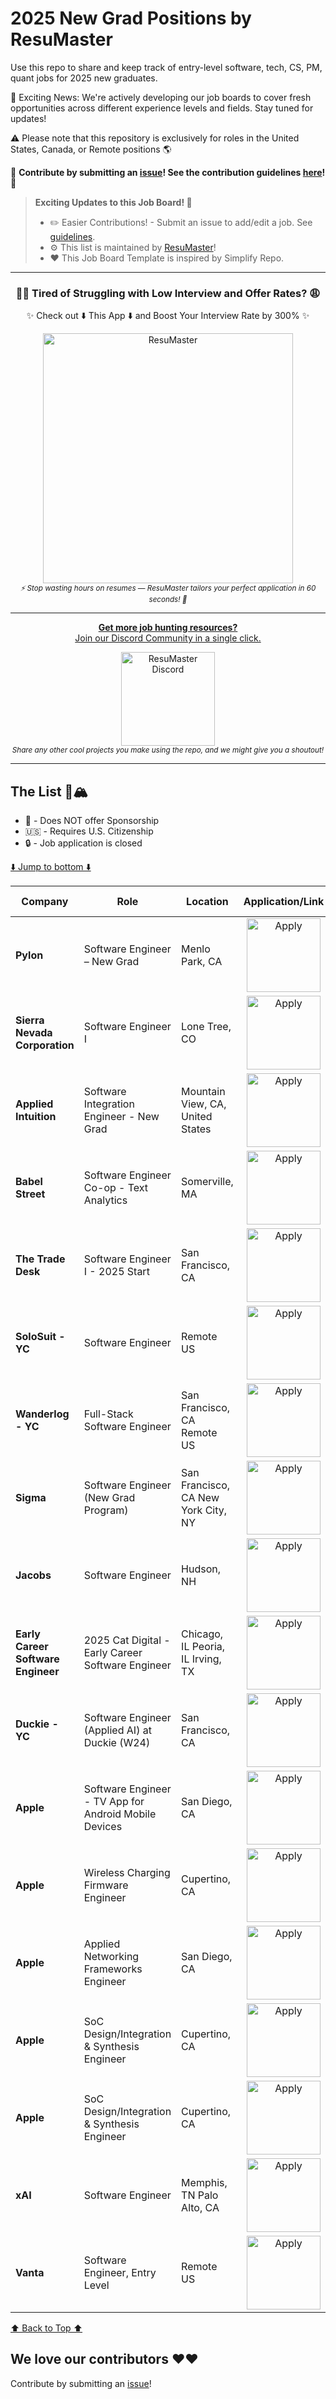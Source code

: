 # 2025 New Grad Positions by ResuMaster

Use this repo to share and keep track of entry-level software, tech, CS, PM, quant jobs for 2025 new graduates.

🌟 Exciting News: We're actively developing our job boards to cover fresh opportunities across different experience levels and fields. Stay tuned for updates!

:warning: Please note that this repository is exclusively for roles in the United States, Canada, or Remote positions :earth_americas:

🙏 **Contribute by submitting an [issue](https://github.com/Craftix-AI-Inc/New-Grad-Positions-2025/issues/new/choose)! See the contribution guidelines [here](./CONTRIBUTING.md)!** 🙏

> **Exciting Updates to this Job Board! 🥳**
>
>
> - ✏️ Easier Contributions! - Submit an issue to add/edit a job. See [guidelines](./CONTRIBUTING.md).
> - :gear: This list is maintained by [ResuMaster](https://resumaster.ai/)!
> - :heart: This Job Board Template is inspired by Simplify Repo.
---
<div align="center">
	<h3>😮‍💨 Tired of Struggling with Low Interview and Offer Rates? 😩</h3>
	<p>
			✨ Check out ⬇️ This App ⬇️ and Boost Your Interview Rate by 300% ✨ 
			<br>
			<div>
			<a href="https://www.resumaster.ai?utm_source=github&utm_medium=jobboard">
          <img src="https://resumasterlogo.s3.us-east-2.amazonaws.com/ResuMaster_Buttons.png" width="400" alt="ResuMaster">
        </a>
			</div>
		<sub><i>⚡ Stop wasting hours on resumes — ResuMaster tailors your perfect application in 60 seconds! 🚀</i></sub>
	</p>
</div>

---

<div align="center">
	<p>
		<a href="https://discord.gg/YURMHY9JNt">
			<b>Get more job hunting resources?</b>
			<br>
			Join our Discord Community in a single click.
			<br>
			<div>
				<a href="https://discord.gg/YURMHY9JNt">
          <img src="https://resumasterlogo.s3.us-east-2.amazonaws.com/discord.png" width="150" alt="ResuMaster Discord">
        </a>
			</div>
		</a>
		<sub><i>Share any other cool projects you make using the repo, and we might give you a shoutout!</i></sub>
	</p>
</div>

---

## The List 🚴🏔

 - 🛂 - Does NOT offer Sponsorship
 - 🇺🇸 - Requires U.S. Citizenship
 - 🔒 - Job application is closed

[⬇️ Jump to bottom ⬇️](https://github.com/Craftix-AI-Inc/New-Grad-Positions-2025#we-love-our-contributors-%EF%B8%8F%EF%B8%8F)
<!-- Please leave a one line gap between this and the table TABLE_START (DO NOT CHANGE THIS LINE) -->

| Company | Role | Location | Application/Link | Date Posted |
| --- | --- | --- | :---: | :---: |
| **Pylon** | Software Engineer – New Grad | Menlo Park, CA | <a href="https://jobs.ashbyhq.com/pylon/69b335e7-0264-43ba-a3c3-f2dc8dfb1212/application?utm_source=ResuMaster&ref=ResuMaster"><img src="https://i.imgur.com/u1KNU8z.png" width="118" alt="Apply"></a> | Feb 24 |
| **Sierra Nevada Corporation** | Software Engineer I | Lone Tree, CO | <a href="https://snc.wd1.myworkdayjobs.com/en-US/SNC_External_Career_Site/job/Lone-Tree-CO/Software-Engineer-I_R0026883?utm_source=ResuMaster&ref=ResuMaster"><img src="https://i.imgur.com/u1KNU8z.png" width="118" alt="Apply"></a> | Feb 21 |
| **Applied Intuition** | Software Integration Engineer - New Grad | Mountain View, CA, United States | <a href="https://boards.greenhouse.io/appliedintuition/jobs/4476066005?utm_source=ResuMaster&ref=ResuMaster"><img src="https://i.imgur.com/u1KNU8z.png" width="118" alt="Apply"></a> | Feb 21 |
| **Babel Street** | Software Engineer Co-op - Text Analytics | Somerville, MA | <a href="https://job-boards.greenhouse.io/babelstreet/jobs/6646902?utm_source=ResuMaster&ref=ResuMaster"><img src="https://i.imgur.com/u1KNU8z.png" width="118" alt="Apply"></a> | Feb 21 |
| **The Trade Desk** | Software Engineer I - 2025 Start | San Francisco, CA | <a href="https://job-boards.greenhouse.io/thetradedesk/jobs/4655435007?utm_source=ResuMaster&ref=ResuMaster"><img src="https://i.imgur.com/u1KNU8z.png" width="118" alt="Apply"></a> | Feb 20 |
| **SoloSuit - YC** | Software Engineer | Remote US | <a href="https://www.ycombinator.com/companies/solosuit/jobs/sT3t6VQ-software-engineer?utm_source=ResuMaster&ref=ResuMaster"><img src="https://i.imgur.com/u1KNU8z.png" width="118" alt="Apply"></a> | Feb 20 |
| **Wanderlog - YC** | Full-Stack Software Engineer | San Francisco, CA Remote US | <a href="https://www.workatastartup.com/jobs/73199?utm_source=ResuMaster&ref=ResuMaster"><img src="https://i.imgur.com/u1KNU8z.png" width="118" alt="Apply"></a> | Feb 20 |
| **Sigma** | Software Engineer (New Grad Program) | San Francisco, CA New York City, NY | <a href="https://job-boards.greenhouse.io/sigmacomputing/jobs/6351817003?utm_source=ResuMaster&ref=ResuMaster"><img src="https://i.imgur.com/u1KNU8z.png" width="118" alt="Apply"></a> | Feb 20 |
| **Jacobs** | Software Engineer | Hudson, NH | <a href="https://careers.jacobs.com/en_US/careers/JobDetail/Software-Engineer/22934?Src=JB-10147&utm_source=ResuMaster&ref=ResuMaster"><img src="https://i.imgur.com/u1KNU8z.png" width="118" alt="Apply"></a> | Feb 20 |
| **Early Career Software Engineer** | 2025 Cat Digital - Early Career Software Engineer | Chicago, IL Peoria, IL Irving, TX | <a href="https://careers.caterpillar.com/en/jobs/job/r0000292576-2025-cat-digital-early-career-software-engineer/?utm_source=ResuMaster&ref=ResuMaster"><img src="https://i.imgur.com/u1KNU8z.png" width="118" alt="Apply"></a> | Feb 20 |
| **Duckie - YC** | Software Engineer (Applied AI) at Duckie (W24) | San Francisco, CA | <a href="https://www.workatastartup.com/jobs/73148?utm_source=ResuMaster&ref=ResuMaster"><img src="https://i.imgur.com/u1KNU8z.png" width="118" alt="Apply"></a> | Feb 20 |
| **Apple** | Software Engineer - TV App for Android Mobile Devices | San Diego, CA | <a href="https://jobs.apple.com/en-us/details/200559181/software-engineer-tv-app-for-android-mobile-devices?team=SFTWR&utm_source=ResuMaster&ref=ResuMaster"><img src="https://i.imgur.com/u1KNU8z.png" width="118" alt="Apply"></a> | Feb 20 |
| **Apple** | Wireless Charging Firmware Engineer | Cupertino, CA | <a href="https://jobs.apple.com/en-us/details/200591889/wireless-charging-firmware-engineer?team=SFTWR&utm_source=ResuMaster&ref=ResuMaster"><img src="https://i.imgur.com/u1KNU8z.png" width="118" alt="Apply"></a> | Feb 20 |
| **Apple** | Applied Networking Frameworks Engineer | San Diego, CA | <a href="https://jobs.apple.com/en-us/details/200578360/applied-networking-frameworks-engineer?team=SFTWR&utm_source=ResuMaster&ref=ResuMaster"><img src="https://i.imgur.com/u1KNU8z.png" width="118" alt="Apply"></a> | Feb 20 |
| **Apple** | SoC Design/Integration & Synthesis Engineer | Cupertino, CA | <a href="https://jobs.apple.com/en-us/details/200591811/embedded-software-engineer?team=HRDWR&utm_source=ResuMaster&ref=ResuMaster"><img src="https://i.imgur.com/u1KNU8z.png" width="118" alt="Apply"></a> | Feb 20 |
| **Apple** | SoC Design/Integration & Synthesis Engineer | Cupertino, CA | <a href="https://jobs.apple.com/en-us/details/200591842/soc-design-integration-synthesis-engineer?team=HRDWR&utm_source=ResuMaster&ref=ResuMaster"><img src="https://i.imgur.com/u1KNU8z.png" width="118" alt="Apply"></a> | Feb 20 |
| **xAI** | Software Engineer | Memphis, TN Palo Alto, CA | <a href="https://boards.greenhouse.io/xai/jobs/4653845007?utm_source=ResuMaster&ref=ResuMaster"><img src="https://i.imgur.com/u1KNU8z.png" width="118" alt="Apply"></a> | Feb 20 |
| **Vanta** | Software Engineer, Entry Level | Remote US | <a href="https://jobs.ashbyhq.com/vanta/13d263a6-ba81-4a93-87df-efda33a909bf?utm_source=ResuMaster&ref=ResuMaster"><img src="https://i.imgur.com/u1KNU8z.png" width="118" alt="Apply"></a> | Feb 20 |

<!-- Please leave a one line gap between this and the table TABLE_END (DO NOT CHANGE THIS LINE) -->
[⬆️ Back to Top ⬆️](https://github.com/Craftix-AI-Inc/New-Grad-Positions-2025#the-list-)

## We love our contributors ❤️❤️

Contribute by submitting an [issue](https://github.com/Craftix-AI-Inc/New-Grad-Positions-2025/issues/new/choose)!
